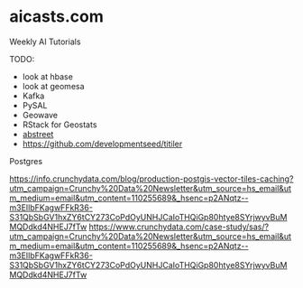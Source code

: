 # aicasts.com

Weekly AI Tutorials

TODO:
- look at hbase
- look at geomesa
- Kafka
- PySAL
- Geowave 
- RStack for Geostats
- [abstreet](https://github.com/dabreegster/abstreet/#ab-street)
- https://github.com/developmentseed/titiler


Postgres 

https://info.crunchydata.com/blog/production-postgis-vector-tiles-caching?utm_campaign=Crunchy%20Data%20Newsletter&utm_source=hs_email&utm_medium=email&utm_content=110255689&_hsenc=p2ANqtz--m3EIlbFKagwFFkR36-S31QbSbGV1hxZY6tCY273CoPdOyUNHJCaIoTHQiGp80htye8SYrjwyvBuMMQDdkd4NHEJ7fTw
https://www.crunchydata.com/case-study/sas/?utm_campaign=Crunchy%20Data%20Newsletter&utm_source=hs_email&utm_medium=email&utm_content=110255689&_hsenc=p2ANqtz--m3EIlbFKagwFFkR36-S31QbSbGV1hxZY6tCY273CoPdOyUNHJCaIoTHQiGp80htye8SYrjwyvBuMMQDdkd4NHEJ7fTw
